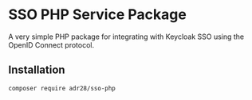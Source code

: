 # SSO PHP Service Package

A very simple PHP package for integrating with Keycloak SSO using the OpenID Connect protocol.

## Installation

```bash
composer require adr28/sso-php